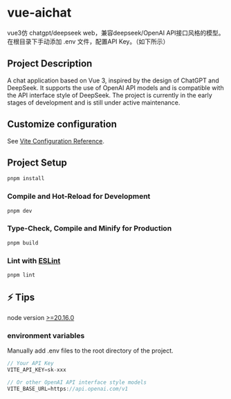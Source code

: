 # vue-aichat

vue3仿 chatgpt/deepseek web，兼容deepseek/OpenAI API接口风格的模型。在根目录下手动添加 .env 文件，配置API Key。（如下所示）

## Project Description

A chat application based on Vue 3, inspired by the design of ChatGPT and DeepSeek. It supports the use of OpenAI API models and is compatible with the API interface style of DeepSeek. The project is currently in the early stages of development and is still under active maintenance.

## Customize configuration

See [Vite Configuration Reference](https://vite.dev/config/).

## Project Setup

```sh
pnpm install
```

### Compile and Hot-Reload for Development

```sh
pnpm dev
```

### Type-Check, Compile and Minify for Production

```sh
pnpm build
```

### Lint with [ESLint](https://eslint.org/)

```sh
pnpm lint
```

## ⚡ Tips

node version <a href="https://nodejs.org/" target="_blank">>=20.16.0</a>

### environment variables

Manually add .env files to the root directory of the project.

```js
// Your API Key
VITE_API_KEY=sk-xxx

// Or other OpenAI API interface style models
VITE_BASE_URL=https://api.openai.com/v1
```
